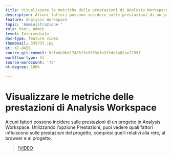 ```yaml
---
title: Visualizzare le metriche delle prestazioni di Analysis Workspace
description: Alcuni fattori possono incidere sulle prestazioni di un progetto in Analysis Workspace. Utilizzando l’opzione Prestazioni, puoi vedere quali fattori influiscono sulle prestazioni del progetto, compresi quelli relativi alla rete, al browser e al progetto.
feature: Analysis Workspace
topic: 'Amministrazione '
role: User, Admin
level: Intermediate
doc-type: feature video
thumbnail: 335737.jpg
kt: KT-8456
source-git-commit: 9cfeda9bd17455ffe9315efe3ffde5482ae27991
workflow-type: ht
source-wordcount: '75'
ht-degree: 100%

---
```



# Visualizzare le metriche delle prestazioni di Analysis Workspace

Alcuni fattori possono incidere sulle prestazioni di un progetto in Analysis Workspace. Utilizzando l’opzione Prestazioni, puoi vedere quali fattori influiscono sulle prestazioni del progetto, compresi quelli relativi alla rete, al browser e al progetto.


>[!VIDEO](https://video.tv.adobe.com/v/335737/?quality=12&learn=on)